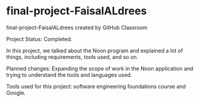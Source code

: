 # final-project-FaisalALdrees
final-project-FaisalALdrees created by GitHub Classroom

Project Status: Completed.

In this project, we talked about the Noon program and explained a lot of things, including requirements, tools used, and so on.

Planned changes: Expanding the scope of work in the Noon application and trying to understand the tools and languages used.

Tools used for this project: software engineering foundations course and Google.
